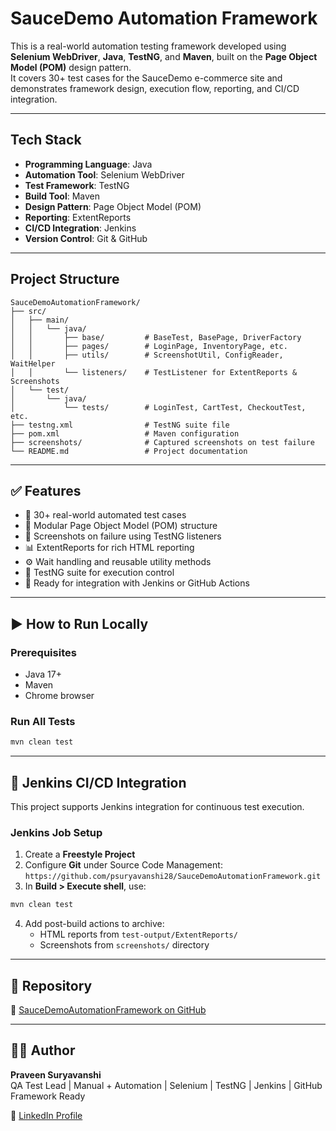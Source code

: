 # SauceDemo Automation Framework

This is a real-world automation testing framework developed using **Selenium WebDriver**, **Java**, **TestNG**, and **Maven**, built on the **Page Object Model (POM)** design pattern.  
It covers 30+ test cases for the SauceDemo e-commerce site and demonstrates framework design, execution flow, reporting, and CI/CD integration.

---

## Tech Stack

- **Programming Language**: Java  
- **Automation Tool**: Selenium WebDriver  
- **Test Framework**: TestNG  
- **Build Tool**: Maven  
- **Design Pattern**: Page Object Model (POM)  
- **Reporting**: ExtentReports  
- **CI/CD Integration**: Jenkins  
- **Version Control**: Git & GitHub  

---

## Project Structure

```
SauceDemoAutomationFramework/
├── src/
│   ├── main/
│   │   └── java/
│   │       ├── base/         # BaseTest, BasePage, DriverFactory
│   │       ├── pages/        # LoginPage, InventoryPage, etc.
│   │       ├── utils/        # ScreenshotUtil, ConfigReader, WaitHelper
│   │       └── listeners/    # TestListener for ExtentReports & Screenshots
│   └── test/
│       └── java/
│           └── tests/        # LoginTest, CartTest, CheckoutTest, etc.
├── testng.xml                # TestNG suite file
├── pom.xml                   # Maven configuration
├── screenshots/              # Captured screenshots on test failure
└── README.md                 # Project documentation
```

---

## ✅ Features

- 🚀 30+ real-world automated test cases  
- 🔄 Modular Page Object Model (POM) structure  
- 📸 Screenshots on failure using TestNG listeners  
- 📊 ExtentReports for rich HTML reporting  
- ⚙️ Wait handling and reusable utility methods  
- 🧪 TestNG suite for execution control  
- 🔁 Ready for integration with Jenkins or GitHub Actions  

---

## ▶️ How to Run Locally

### Prerequisites

- Java 17+
- Maven
- Chrome browser

### Run All Tests

```bash
mvn clean test
```

---

## 🔄 Jenkins CI/CD Integration

This project supports Jenkins integration for continuous test execution.

### Jenkins Job Setup

1. Create a **Freestyle Project**
2. Configure **Git** under Source Code Management:  
   `https://github.com/psuryavanshi28/SauceDemoAutomationFramework.git`  
3. In **Build > Execute shell**, use:

```bash
mvn clean test
```

4. Add post-build actions to archive:
   - HTML reports from `test-output/ExtentReports/`
   - Screenshots from `screenshots/` directory

---

## 📎 Repository

🔗 [SauceDemoAutomationFramework on GitHub](https://github.com/psuryavanshi28/SauceDemoAutomationFramework)

---

## 👨‍💻 Author

**Praveen Suryavanshi**  
QA Test Lead | Manual + Automation | Selenium | TestNG | Jenkins | GitHub Framework Ready

🔗 [LinkedIn Profile](https://www.linkedin.com/in/praveeen-suryavanshi-b20300123/)
